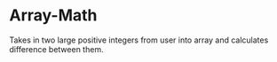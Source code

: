# Array-Math
Takes in two large positive integers from user into array and calculates difference between them.
